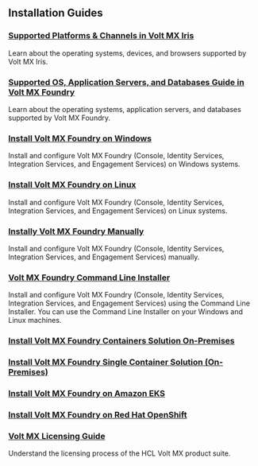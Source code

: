 ## Installation Guides

### [Supported Platforms & Channels in Volt MX Iris](voltmxplatform_supported_devices_os_browsers/Content/Introduction.md)
Learn about the operating systems, devices, and browsers supported by Volt MX Iris.

### [Supported OS, Application Servers, and Databases Guide in Volt MX Foundry](voltmxfoundry_supported_devices_os_browsers/Content/Introduction.md)
Learn about the operating systems, application servers, and databases supported by Volt MX Foundry.

### [Install Volt MX Foundry on Windows](voltmx_foundry_windows_install_guide/Content/Introduction.md)
Install and configure Volt MX Foundry (Console, Identity Services, Integration Services, and Engagement Services) on Windows systems.

### [Install Volt MX Foundry on Linux](voltmx_foundry_linux_install_guide/Content/Introduction.md)
Install and configure Volt MX Foundry (Console, Identity Services, Integration Services, and Engagement Services) on Linux systems.

### [Instally Volt MX Foundry Manually](voltmx_foundry_manual_install_guide/Content/Introduction.md)
Install and configure Volt MX Foundry (Console, Identity Services, Integration Services, and Engagement Services) manually.

### [Volt MX Foundry Command Line Installer](voltmx_licensing_guide/Content/voltmxfoundry_cli/Content/Introduction.md)
Install and configure Volt MX Foundry (Console, Identity Services, Integration Services, and Engagement Services) using the Command Line Installer. You can use the Command Line Installer on your Windows and Linux machines.

### [Install Volt MX Foundry Containers Solution On-Premises](voltmxfoundry_containers_solution_on-prem/Content/Introduction.md)

### [Install Volt MX Foundry Single Container Solution (On-Premises)](voltmxfoundry_single_container/Content/Introduction_Single.md)

### [Install Volt MX Foundry on Amazon EKS](voltmxfoundry_on_amazon_eks/Content/introduction.md)

### [Install Volt MX Foundry on Red Hat OpenShift](voltmxfoundry_on_openshift/Content/introduction.md)

### [Volt MX Licensing Guide](voltmx_licensing_guide/Content/Homepage.md)
Understand the licensing process of the HCL Volt MX product suite.

